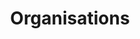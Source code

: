 ---
title: Organisations
short_name: Orgs
subheading: Create a fully branded experience for your team
icon: business
order: 8
pitch:
  - heading: Access control for your team
    text: Control your team's access to sites on CloudCannon.
    icon: organizing-projects
  - heading: Team management
    text: Sharing a large number of sites individually with your team can get in the way of updating them. With organisations, you can share all of your current and future sites at once. 
    icon: followers
  - heading: Make CloudCannon your own
    text: With organisations, you can change the interface colours and add a logo to brand CloudCannon as your own.
    icon: wireframing
---